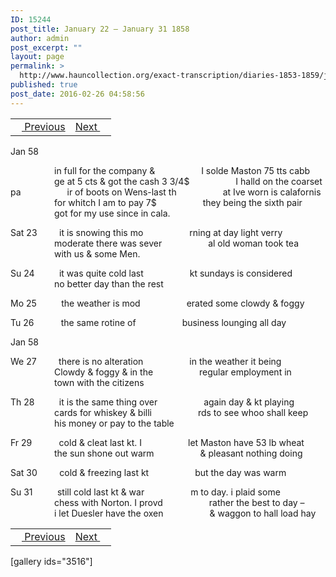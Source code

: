 ```yaml
---
ID: 15244
post_title: January 22 – January 31 1858
author: admin
post_excerpt: ""
layout: page
permalink: >
  http://www.hauncollection.org/exact-transcription/diaries-1853-1859/january-22-january-31-1858/
published: true
post_date: 2016-02-26 04:58:56
---
```

<table style="width: 100%;" align="center">
<tbody>
<tr>
<td><a href="http://www.hauncollection.org/version-2/diaries-1853-1859/january-16-january-22-1858/"><img src="https://lh3.googleusercontent.com/-EFJpxxNiPNw/VqgtWBCZrMI/AAAAAAAAAFU/WfY4lPFWWkg/s800-Ic42/Soeb-Plain-Arrows-8-10px.png" alt="" width="10" height="10" /> Previous</a></td>
<td style="text-align: right;"><a href="http://www.hauncollection.org/version-2/diaries-1853-1859/january-31-february-10-1858/">Next <img src="https://lh3.googleusercontent.com/-67k0cYlpXHw/VqgtWKz1MXI/AAAAAAAAAFU/k9PW_Piyurk/s800-Ic42/Soeb-Plain-Arrows-5-10px.png" alt="" width="10" height="10" /></a></td>
</tr>
</tbody>
</table>
Jan 58

<span style="margin-left: 70px;">in full for the company &amp;
<span style="margin-left: 70px;">I solde Maston 75 tts cabb
<span style="margin-left: 70px;">ge at 5 cts &amp; got the cash 3 3/4$
<span style="margin-left: 70px;">I halld on the coarset pa
<span style="margin-left: 70px;">ir of boots on Wens-last th
<span style="margin-left: 70px;">at Ive worn is calafornis
<span style="margin-left: 70px;">for whitch I am to pay 7$
<span style="margin-left: 70px;">they being the sixth pair
<span style="margin-left: 70px;">got for my use since in cala.

Sat 23         it is snowing this mo
<span style="margin-left: 70px;">rning at day light verry
<span style="margin-left: 70px;">moderate there was sever
<span style="margin-left: 70px;">al old woman took tea
<span style="margin-left: 70px;">with us &amp; some Men.

Su 24          it was quite cold last
<span style="margin-left: 70px;">kt sundays is considered
<span style="margin-left: 70px;">no better day than the rest

Mo 25          the weather is mod
<span style="margin-left: 70px;">erated some clowdy &amp; foggy

Tu 26           the same rotine of
<span style="margin-left: 70px;">business lounging all day</span></span></span></span></span></span></span></span></span></span></span></span></span></span></span></span></span>

Jan 58

We 27         there is no alteration
<span style="margin-left: 70px;">in the weather it being
<span style="margin-left: 70px;">Clowdy &amp; foggy &amp; in the
<span style="margin-left: 70px;">regular employment in
<span style="margin-left: 70px;">town with the citizens

Th 28          it is the same thing over
<span style="margin-left: 70px;">again day &amp; kt playing
<span style="margin-left: 70px;">cards for whiskey &amp; billi
<span style="margin-left: 70px;">rds to see whoo shall keep
<span style="margin-left: 70px;">his money or pay to the table

Fr 29           cold &amp; cleat last kt. I
<span style="margin-left: 70px;">let Maston have 53 lb wheat
<span style="margin-left: 70px;">the sun shone out warm
<span style="margin-left: 70px;">&amp; pleasant nothing doing

Sat 30         cold &amp; freezing last kt
<span style="margin-left: 70px;">but the day was warm

Su 31          still cold last kt &amp; war
<span style="margin-left: 70px;">m to day. i plaid some
<span style="margin-left: 70px;">chess with Norton. I provd
<span style="margin-left: 70px;">rather the best to day –
<span style="margin-left: 70px;">i let Duesler have the oxen
<span style="margin-left: 70px;">&amp; waggon to hall load hay</span></span></span></span></span></span></span></span></span></span></span></span></span></span></span></span></span>
<table style="width: 100%;" align="center">
<tbody>
<tr>
<td><a href="http://www.hauncollection.org/version-2/diaries-1853-1859/january-16-january-22-1858/"><img src="https://lh3.googleusercontent.com/-EFJpxxNiPNw/VqgtWBCZrMI/AAAAAAAAAFU/WfY4lPFWWkg/s800-Ic42/Soeb-Plain-Arrows-8-10px.png" alt="" width="10" height="10" /> Previous</a></td>
<td style="text-align: right;"><a href="http://www.hauncollection.org/version-2/diaries-1853-1859/january-31-february-10-1858/">Next <img src="https://lh3.googleusercontent.com/-67k0cYlpXHw/VqgtWKz1MXI/AAAAAAAAAFU/k9PW_Piyurk/s800-Ic42/Soeb-Plain-Arrows-5-10px.png" alt="" width="10" height="10" /></a></td>
</tr>
</tbody>
</table>
[gallery ids="3516"]